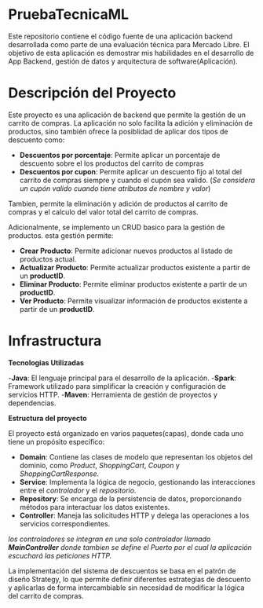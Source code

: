 # PruebaTecnicaML
Este repositorio contiene el código fuente de una aplicación backend desarrollada como parte de una evaluación técnica para Mercado Libre. El objetivo de esta aplicación es demostrar mis habilidades en el desarrollo de App Backend, gestión de datos y arquitectura de software(Aplicación).

# Descripción del Proyecto

Este proyecto es una aplicación de backend que permite la gestión de un carrito de compras. La aplicación no solo facilita la adición y eliminación de productos, sino también ofrece la posiblidad de aplicar dos tipos de descuento como:

- **Descuentos por porcentaje**: Permite aplicar un porcentaje de descuento sobre el los productos del carrito de compras
- **Descuentos por cupon**: Permite aplicar un descuento fijo al total del carrito de compras siempre y cuando el cupón sea valido. (*Se considera un cupón valido cuando tiene atributos de nombre y valor*)

Tambien, permite la eliminación y adición de productos al carrito de compras y el calculo del valor total del carrito de compras. 

Adicionalmente, se implemento un CRUD basico para la gestión de productos. esta gestión permite:

  - **Crear Producto**: Permite adicionar nuevos productos al listado de productos actual.
  - **Actualizar Producto**: Permite actualizar productos existente a partir de un **productID**.
  - **Eliminar Producto**: Permite eliminar productos existente a partir de un **productID**.
  - **Ver Producto**: Permite visualizar información de productos existente a partir de un **productID**.
    
# Infrastructura

**Tecnologias Utilizadas**

  -**Java**: El lenguaje principal para el desarrollo de la aplicación.
  -**Spark**: Framework utilizado para simplificar la creación y configuración de servicios HTTP.
  -**Maven**: Herramienta de gestión de proyectos y dependencias.

**Estructura del proyecto**

El proyecto está organizado en varios paquetes(capas), donde cada uno tiene un propósito específico:

  - **Domain**: Contiene las clases de modelo que representan los objetos del dominio, como *Product*, *ShoppingCart*, *Coupon* y *ShoppingCartResponse*.
  - **Service**: Implementa la lógica de negocio, gestionando las interacciones entre el *controlador* y el *repositorio*.
  - **Repository**: Se encarga de la persistencia de datos, proporcionando métodos para interactuar los datos existentes.
  - **Controller**: Maneja las solicitudes HTTP y delega las operaciones a los servicios correspondientes.

*los controladores se integran en una solo controlador llamado **MainController** donde tambien se define el Puerto por el cual la aplicación escuchará las peticiones HTTP.*

La implementación del sistema de descuentos se basa en el patrón de diseño Strategy, lo que permite definir diferentes estrategias de descuento y aplicarlas de forma intercambiable sin necesidad de modificar la lógica del carrito de compras.
